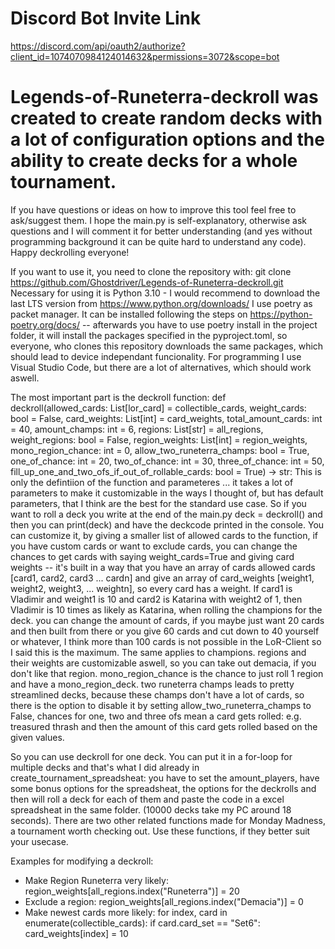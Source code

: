 # Discord Bot Invite Link
https://discord.com/api/oauth2/authorize?client_id=1074070984124014632&permissions=3072&scope=bot

# Legends-of-Runeterra-deckroll was created to create random decks with a lot of configuration options and the ability to create decks for a whole tournament.
If you have questions or ideas on how to improve this tool feel free to ask/suggest them.
I hope the main.py is self-explanatory, otherwise ask questions and I will comment it for better understanding (and yes without programming background it can be quite hard to understand any code).
Happy deckrolling everyone!

If you want to use it, you need to clone the repository with:
git clone https://github.com/Ghostdriver/Legends-of-Runeterra-deckroll.git
Necessary for using it is Python 3.10 - I would recommend to download the last LTS version from https://www.python.org/downloads/ 
I use poetry as packet manager. It can be installed following the steps on https://python-poetry.org/docs/ -- afterwards you have to use poetry install in the project folder, it will install the packages specified in the pyproject.toml, so everyone, who clones this repository downloads the same packages, which should lead to device independant funcionality.
For programming I use Visual Studio Code, but there are a lot of alternatives, which should work aswell.

The most important part is the deckroll function:
def deckroll(allowed_cards: List[lor_card] = collectible_cards, weight_cards: bool = False, card_weights: List[int] = card_weights, total_amount_cards: int = 40, amount_champs: int = 6, regions: List[str] = all_regions, weight_regions: bool = False, region_weights: List[int] = region_weights, mono_region_chance: int = 0, allow_two_runeterra_champs: bool = True, one_of_chance: int = 20, two_of_chance: int = 30, three_of_chance: int = 50, fill_up_one_and_two_ofs_if_out_of_rollable_cards: bool = True) -> str:
This is only the defintiion of the function and parameteres ... it takes a lot of parameters to make it customizable in the ways I thought of, but has default parameters, that I think are the best for the standard use case.
So if you want to roll a deck you write at the end of the main.py deck = deckroll() and then you can print(deck) and have the deckcode printed in the console.
You can customize it, by giving a smaller list of allowed cards to the function, if you have custom cards or want to exclude cards, you can change the chances to get cards with saying weight_cards=True and giving card weights -- it's built in a way that you have an array of cards allowed cards [card1, card2, card3 ... cardn] and give an array of card_weights [weight1, weight2, weight3, ... weightn], so every card has a weight. If card1 is Vladimir and weight1 is 10 and card2 is Katarina with weight2 of 1, then Vladimir is 10 times as likely as Katarina, when rolling the champions for the deck. you can change the amount of cards, if you maybe just want 20 cards and then built from there or you give 60 cards and cut down to 40 yourself or whatever, I think more than 100 cards is not possible in the LoR-Client so I said this is the maximum. The same applies to champions. regions and their weights are customizable aswell, so you can take out demacia, if you don't like that region. mono_region_chance is the chance to just roll 1 region and have a mono_region_deck. two runeterra champs leads to pretty streamlined decks, because these champs don't have a lot of cards, so there is the option to disable it by setting allow_two_runeterra_champs to False, chances for one, two and three ofs mean a card gets rolled: e.g. treasured thrash and then the amount of this card gets rolled based on the given values.

So you can use deckroll for one deck. You can put it in a for-loop for multiple decks and that's what I did already in create_tournament_spreadsheat: you have to set the amount_players, have some bonus options for the spreadsheat, the options for the deckrolls and then will roll a deck for each of them and paste the code in a excel spreadsheat in the same folder. (10000 decks take my PC around 18 seconds).
There are two other related functions made for Monday Madness, a tournament worth checking out.
Use these functions, if they better suit your usecase.

Examples for modifying a deckroll:
- Make Region Runeterra very likely:
region_weights[all_regions.index("Runeterra")] = 20
- Exclude a region:
region_weights[all_regions.index("Demacia")] = 0
- Make newest cards more likely:
for index, card in enumerate(collectible_cards):
    if card.card_set == "Set6":
        card_weights[index] = 10
